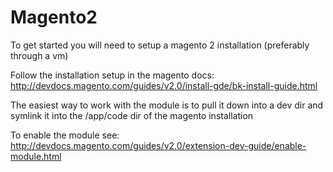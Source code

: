 # Magento2

To get started you will need to setup a magento 2 installation (preferably through a vm)

Follow the installation setup in the magento docs: http://devdocs.magento.com/guides/v2.0/install-gde/bk-install-guide.html

The easiest way to work with the module is to pull it down into a dev dir and symlink it into the /app/code dir
of the magento installation

To enable the module see: http://devdocs.magento.com/guides/v2.0/extension-dev-guide/enable-module.html
